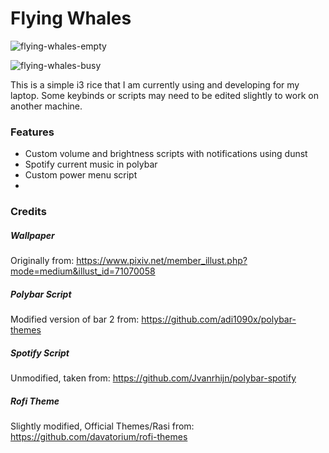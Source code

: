 # Flying Whales

![flying-whales-empty](https://raw.githubusercontent/Jfeatherstone/i3-themes/master/flying-whales/flying-whales_empty.png)

![flying-whales-busy](https://raw.githubusercontent/Jfeatherstone/i3-themes/master/flying-whales/flying-whales_busy.png)

This is a simple i3 rice that I am currently using and developing for my laptop. Some keybinds or scripts may need to be edited slightly to work on another machine.

### Features
- Custom volume and brightness scripts with notifications using dunst
- Spotify current music in polybar
- Custom power menu script
- 

### Credits

##### Wallpaper
Originally from: https://www.pixiv.net/member_illust.php?mode=medium&illust_id=71070058


##### Polybar Script
Modified version of bar 2 from: https://github.com/adi1090x/polybar-themes


##### Spotify Script
Unmodified, taken from: https://github.com/Jvanrhijn/polybar-spotify


##### Rofi Theme
Slightly modified, Official Themes/Rasi from: https://github.com/davatorium/rofi-themes
